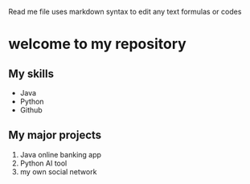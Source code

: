 Read me file uses markdown syntax to edit any text formulas or codes

# welcome to my repository
## My skills
- Java
- Python
- Github

## My major projects
1. Java online banking app
2. Python AI tool
3. my own social network
